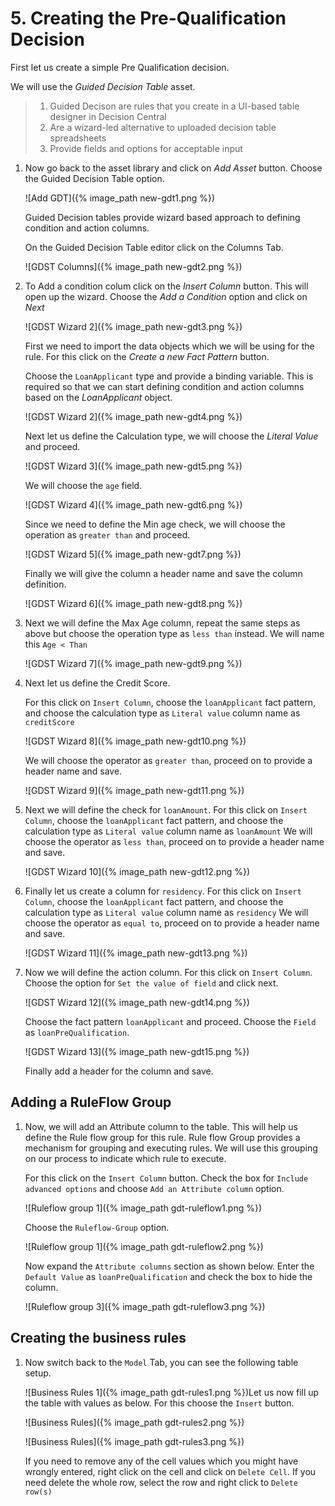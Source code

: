 # 5. Creating the Pre-Qualification Decision

First let us create a simple Pre Qualification decision.

We will use the *Guided Decision Table* asset.

> 1. Guided Decison are rules that you create in a UI-based table designer in Decision Central
> 2. Are a wizard-led alternative to uploaded decision table spreadsheets
> 3. Provide fields and options for acceptable input

1. Now go back to the asset library and click on *Add Asset* button. Choose the Guided Decision Table option.

   ![Add GDT]({% image_path new-gdt1.png %})

   Guided Decision tables provide wizard based approach to defining condition and action columns.

   On the Guided Decision Table editor click on the Columns Tab.

   ![GDST Columns]({% image_path new-gdt2.png %})

2. To Add a condition colum click on the *Insert Column* button. This will open up the wizard. Choose the *Add a Condition* option and click on *Next*

   ![GDST Wizard 2]({% image_path new-gdt3.png %})

   First we need to import the data objects which we will be using for the rule. For this click on the *Create a new Fact Pattern* button.

   Choose the `LoanApplicant` type and provide a binding variable. This is required so that we can start defining condition and action columns based on the *LoanApplicant* object.

   ![GDST Wizard 2]({% image_path new-gdt4.png %})

   Next let us define the Calculation type, we will choose the *Literal Value* and proceed.

   ![GDST Wizard 3]({% image_path new-gdt5.png %})

   We will choose the `age` field.

   ![GDST Wizard 4]({% image_path new-gdt6.png %})

   Since we need to define the Min age check, we will choose the operation as `greater than` and proceed.

   ![GDST Wizard 5]({% image_path new-gdt7.png %})

   Finally we will give the column a header name and save the column definition.

   ![GDST Wizard 6]({% image_path new-gdt8.png %})

3. Next we will define the Max Age column, repeat the same steps as above but choose the operation type as `less than` instead. We will name this `Age < Than`

   ![GDST Wizard 7]({% image_path new-gdt9.png %})

4. Next let us define the Credit Score.

   For this click on `Insert Column`, choose the `loanApplicant` fact pattern, and choose the calculation type as `Literal value` column name as `creditScore`

   ![GDST Wizard 8]({% image_path new-gdt10.png %})

   We will choose the operator as `greater than`, proceed on to provide a header name and save.

   ![GDST Wizard 9]({% image_path new-gdt11.png %})

5. Next we will define the check for `loanAmount`. For this click on `Insert Column`, choose the `loanApplicant` fact pattern, and choose the calculation type as `Literal value` column name as `loanAmount` We will choose the operator as `less than`, proceed on to provide a header name and save.

   ![GDST Wizard 10]({% image_path new-gdt12.png %})

6. Finally let us create a column for `residency`. For this click on `Insert Column`, choose the `loanApplicant` fact pattern, and choose the calculation type as `Literal value` column name as `residency` We will choose the operator as `equal to`, proceed on to provide a header name and save.

   ![GDST Wizard 11]({% image_path new-gdt13.png %})

7. Now we will define the action column. For this click on `Insert Column`. Choose the option for `Set the value of field` and click next.

   ![GDST Wizard 12]({% image_path new-gdt14.png %})

   Choose the fact pattern `loanApplicant` and proceed. Choose the `Field` as `loanPreQualification`.

   ![GDST Wizard 13]({% image_path new-gdt15.png %})

   Finally add a header for the column and save.

## Adding a RuleFlow Group

1. Now, we will add an Attribute column to the table. This will help us define the Rule flow group for this rule. Rule flow Group provides a mechanism for grouping and executing rules. We will use this grouping on our process to indicate which rule to execute.

   For this click on the `Insert Column` button. Check the box for `Include advanced options` and choose `Add an Attribute column` option.

   ![Ruleflow group 1]({% image_path gdt-ruleflow1.png %})

   Choose the `Ruleflow-Group` option.

   ![Ruleflow group 1]({% image_path gdt-ruleflow2.png %})

   Now expand the `Attribute columns` section as shown below. Enter the `Default Value` as `loanPreQualification` and check the box to hide the column.

   ![Ruleflow group 3]({% image_path gdt-ruleflow3.png %})

## Creating the business rules 

1. Now switch back to the `Model` Tab, you can see the following table setup.

   ![Business Rules 1]({% image_path gdt-rules1.png %})Let us now fill up the table with values as below. For this choose the `Insert` button.

   ![Business Rules]({% image_path gdt-rules2.png %})

   ![Business Rules]({% image_path gdt-rules3.png %})

   If you need to remove any of the cell values which you might have wrongly entered, right click on the cell and click on `Delete Cell`. If you need delete the whole row, select the row and right click to `Delete row(s)`

